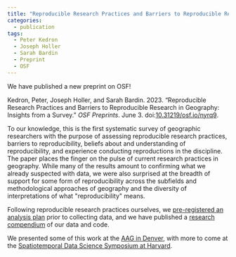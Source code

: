 ```yaml
---
title: "Reproducible Research Practices and Barriers to Reproducible Research in Geography: Insights from a Survey"
categories:
  - publication
tags:
  - Peter Kedron
  - Joseph Holler
  - Sarah Bardin
  - Preprint
  - OSF
---
```


We have published a new preprint on OSF!

Kedron, Peter, Joseph Holler, and Sarah Bardin. 2023. “Reproducible Research Practices and Barriers to Reproducible Research in Geography: Insights from a Survey.” *OSF Preprints*. June 3. doi:[10.31219/osf.io/nyrq9](https://doi.org/10.31219/osf.io/nyrq9).

To our knowledge, this is the first systematic survey of geographic researchers with the purpose of assessing reproducible research practices, barriers to reproducibility, beliefs about and understanding of reproducibility, and experience conducting reproductions in the discipline.
The paper places the finger on the pulse of current research practices in geography.
While many of the results amount to confirming what we already suspected with data, we were also surprised at the breadth of support for some form of reproducibility across the subfields and methodological approaches of geography and the diversity of interpretations of what "reproducibility" means.

Following reproducible research practices ourselves, we [pre-registered an analysis plan](https://osf.io/6zjcp) prior to collecting data, and we have published a [research compendium](https://osf.io/5yeq8/) of our data and code.

We presented some of this work at the [AAG in Denver](/presentation/aag-denver), with more to come at the [Spatiotemporal Data Science Symposium at Harvard](/presentation/sdss-harvard).

